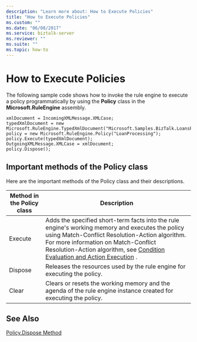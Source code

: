 ```yaml
---
description: "Learn more about: How to Execute Policies"
title: "How to Execute Policies"
ms.custom: ""
ms.date: "06/08/2017"
ms.service: biztalk-server
ms.reviewer: ""
ms.suite: ""
ms.topic: how-to
---
```

# How to Execute Policies
The following sample code shows how to invoke the rule engine to execute a policy programmatically by using the **Policy** class in the **Microsoft.RuleEngine** assembly.  
  
```  
xmlDocument = IncomingXMLMessage.XMLCase;  
typedXmlDocument = new Microsoft.RuleEngine.TypedXmlDocument("Microsoft.Samples.BizTalk.LoansProcessor.Case",xmlDocument);  
policy = new Microsoft.RuleEngine.Policy("LoanProcessing");  
policy.Execute(typedXmlDocument);  
OutgoingXMLMessage.XMLCase = xmlDocument;  
policy.Dispose();  
```  
  
## Important methods of the Policy class  
 Here are the important methods of the Policy class and their descriptions.  
  
|Method in the Policy class|Description|  
|--------------------------------|-----------------|  
|Execute|Adds the specified short-term facts into the rule engine's working memory and executes the policy using Match-Conflict Resolution-Action algorithm. For more information on Match-Conflict Resolution-Action algorithm, see [Condition Evaluation and Action Execution](../core/condition-evaluation-and-action-execution.md) .|  
|Dispose|Releases the resources used by the rule engine for executing the policy.|  
|Clear|Clears or resets the working memory and the agenda of the rule engine instance created for executing the policy.|  
  
## See Also  
 [Policy.Dispose Method](../core/policy-dispose-method.md)

